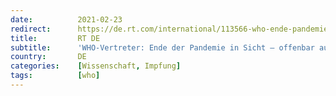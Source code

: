 ```yaml
---
date:          2021-02-23
redirect:      https://de.rt.com/international/113566-who-ende-pandemie-in-sicht/
title:         RT DE
subtitle:      'WHO-Vertreter: Ende der Pandemie in Sicht – offenbar auch ohne Impfung'
country:       DE
categories:    [Wissenschaft, Impfung]
tags:          [who]
---
```

